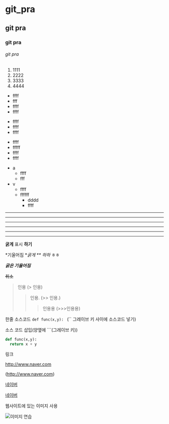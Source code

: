 # git_pra

## git pra

### git pra

###### git pra

1. 1111
2. 2222
3. 3333
4. 4444

- ffff
- fff
- ffff
- ffff

+ ffff
+ ffff
+ ffff

* ffff
* fffff
* ffff
* ffff

- a
  - ffff
  + fff
- v
  * ffff
  + ffffff  
    + dddd
    + ffff

---

------------

- - -

***

************

* * *

**굵게** 표시 __하기__ 

*기울어짐 **굵게 ** 하하* ㅎㅎ

***굵은 기울어짐*** 

~~취소~~  

> 인용     (> 인용)
>> 인용.   (>> 인용.)
>>> 인용용 (>>>인용용)

한줄 소스코드 `def func(x,y): ` (`` 그레이브 키 사이에 소스코드 넣기)

소스 코드 삽입(양옆에 ```(그레이브 키))

```python
def func(x,y):
  return x + y
```

링크

<http://www.naver.com>

(http://www.naver.com)

[네이버](www.naver.com)

[네이버](www.naver.com, "부가 설명")



웹사이트에 있는 이미지 사용

![이미지 연습](https://upload.wikimedia.org/wikipedia/commons/thumb/9/91/Octicons-mark-github.svg/64px-Octicons-mark-github.svg.png)


